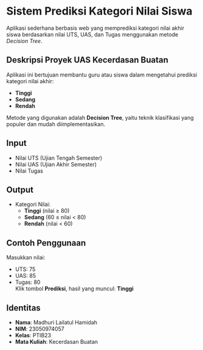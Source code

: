 # Sistem Prediksi Kategori Nilai Siswa

Aplikasi sederhana berbasis web yang memprediksi kategori nilai akhir siswa berdasarkan nilai UTS, UAS, dan Tugas menggunakan metode *Decision Tree*.

## Deskripsi Proyek UAS Kecerdasan Buatan

Aplikasi ini bertujuan membantu guru atau siswa dalam mengetahui prediksi kategori nilai akhir:
- **Tinggi**
- **Sedang**
- **Rendah**

Metode yang digunakan adalah **Decision Tree**, yaitu teknik klasifikasi yang populer dan mudah diimplementasikan.

## Input
- Nilai UTS (Ujian Tengah Semester)
- Nilai UAS (Ujian Akhir Semester)
- Nilai Tugas

## Output
- Kategori Nilai:
  - **Tinggi** (nilai ≥ 80)
  - **Sedang** (60 ≤ nilai < 80)
  - **Rendah** (nilai < 60)

## Contoh Penggunaan
Masukkan nilai:
- UTS: 75
- UAS: 85
- Tugas: 80  
Klik tombol **Prediksi**, hasil yang muncul: **Tinggi**

## Identitas 

- **Nama**: Madhuri Lailatul Hamidah  
- **NIM**: 23050974057  
- **Kelas**: PTIB23
- **Mata Kuliah**: Kecerdasan Buatan  

